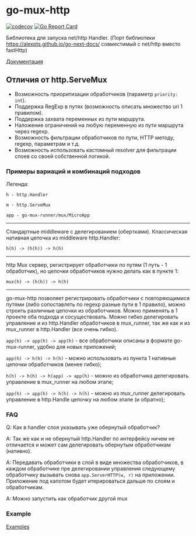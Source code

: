 # go-mux-http

[![codecov](https://codecov.io/gh/alexpts/go-mux-http/branch/master/graph/badge.svg?token=lQGrGVDEUo)](https://codecov.io/gh/alexpts/go-mux-http)
[![Go Report Card](https://goreportcard.com/badge/github.com/alexpts/go-mux-http)](https://goreportcard.com/report/github.com/alexpts/go-mux-http)

Библиотека для запуска net/http Handler. (Порт библиотеки https://alexpts.github.io/go-next-docs/ совместимый с net/http вместо fastHttp)

[Документация](https://alexpts.github.io/go-mux-http/)

## Отличия от http.ServeMux

- Возможность приоритизации обработчиков (параметр `priority: int`).
- Поддержка RegExp в путях (возможность описать множество uri 1 правилом).
- Поддержка захвата переменных из пути маршрута.
- Наложение ограничений на любую переменную из пути маршрута через regexp.
- Возможность фильтрации обработчиков по пути, HTTP методу, regexp, параметрам и т.д.
- Возможность использовать кастомный resolver для фильтрации слоев со своей собственной логикой.


### Примеры вариаций и комбинаций подходов

Легенда:

`h - http.Handler`

`m - http.ServeMux`

`app - go-mux-runner/mux/MicroApp`

--- 

Стандартные middleware с делегированием (обертками). Классическая нативная цепочка из middleware http.Handler:

`h(h) -> (h(h)) -> h(h)`

---
http Mux сервер, регистрирует обработчики по путям (1 путь - 1 обработчик), но цепочки обработчиков нужно делать как в пункте 1:

`mux(h) -> (h(h)) -> h(h)`

---

go-mux-http позволяет регистрировать обработчики с повторяющимися путями (либо сопоставлять по regexp разные пути в 1 правило), можно строить различные цепочки из обработчиков. Можно применять в 1 проекте оба подхода и сосуществовать. Можно гибко делегировать управление и из http.Handler обработчиков в mux_runner, так же как и из mux_runner в http.Handler (все очень гибко).


`app(h) -> app(h) -> app(h)` - все обработчики описаны в формате go-mux-runner, удобно для новых приложений;

`app(h) -> h(h) -> h(h)` - можно использовать из пункта 1 нативные цепочки обработчиков (менее гибко);

`h(h) -> h(h) -> h(app) -> app(h)` - можно из обработчика делегировать управление в mux_runner на любом этапе;

`app(h) -> app(h) -> h(h) -> h(h)` - можно из mux_runner делегировать управление в http.Handle цепочку на любом этапе (и обратно);


### FAQ

Q: Как в handler слоя указывать уже обернутый обработчик?

A: Так же как и не обернутый http.Handler по интерфейсу ничем не отличается и может сам делегировать обернутым обработчикам (нативно).

A: Передавать обработчики в слой в виде множества обработчиков, в каждом обработчике пре делегировании управления следующему обработчику вызывать снова `app.ServerHTTP(w, r)` на приложении. Приложение под капотом будет итерироваться дальше по слоям и обработчикам.

A: Можно запустить как обработчик другой mux


### Example

[Examples](https://github.com/alexpts/go-mux-http/tree/master/cmd)
